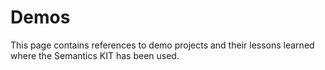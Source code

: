 # Demos

This page contains references to demo projects and their lessons learned where the Semantics KIT has been used.
